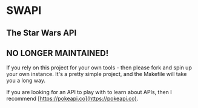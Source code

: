 # SWAPI
## The Star Wars API

## NO LONGER MAINTAINED!

If you rely on this project for your own tools - then please fork and spin up your own instance. It's a pretty simple project, and the Makefile will take you a long way.

If you are looking for an API to play with to learn about APIs, then I recommend [https://pokeapi.co](https://pokeapi.co).
